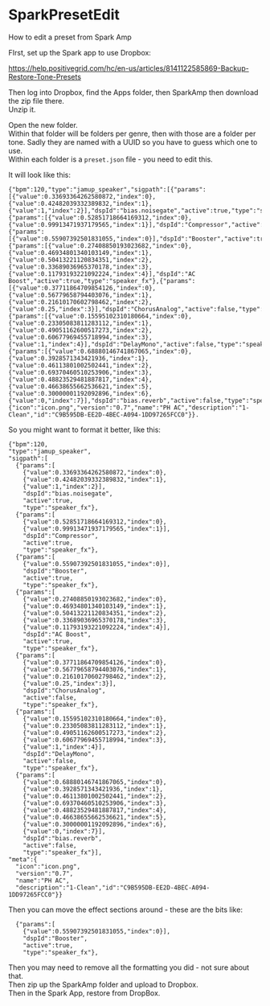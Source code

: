# SparkPresetEdit
How to edit a preset from Spark Amp

FIrst, set up the Spark app to use Dropbox:   

https://help.positivegrid.com/hc/en-us/articles/8141122585869-Backup-Restore-Tone-Presets   

Then log into Dropbox, find the Apps folder, then SparkAmp then download the zip file there.   
Unzip it.

Open the new folder.   
Within that folder will be folders per genre, then with those are a folder per tone. Sadly they are named with a UUID so you have to guess which one to use.   
Within each folder is a ```preset.json``` file - you need to edit this.   

It will look like this:

```
{"bpm":120,"type":"jamup_speaker","sigpath":[{"params":[{"value":0.33693364262580872,"index":0},{"value":0.42482039332389832,"index":1},{"value":1,"index":2}],"dspId":"bias.noisegate","active":true,"type":"speaker_fx"},{"params":[{"value":0.52851718664169312,"index":0},{"value":0.99913471937179565,"index":1}],"dspId":"Compressor","active":true,"type":"speaker_fx"},{"params":[{"value":0.55907392501831055,"index":0}],"dspId":"Booster","active":true,"type":"speaker_fx"},{"params":[{"value":0.27408850193023682,"index":0},{"value":0.46934801340103149,"index":1},{"value":0.50413221120834351,"index":2},{"value":0.33689036965370178,"index":3},{"value":0.11793193221092224,"index":4}],"dspId":"AC Boost","active":true,"type":"speaker_fx"},{"params":[{"value":0.37711864709854126,"index":0},{"value":0.56779658794403076,"index":1},{"value":0.21610170602798462,"index":2},{"value":0.25,"index":3}],"dspId":"ChorusAnalog","active":false,"type":"speaker_fx"},{"params":[{"value":0.15595102310180664,"index":0},{"value":0.23305083811283112,"index":1},{"value":0.49051162600517273,"index":2},{"value":0.60677969455718994,"index":3},{"value":1,"index":4}],"dspId":"DelayMono","active":false,"type":"speaker_fx"},{"params":[{"value":0.68880146741867065,"index":0},{"value":0.3928571343421936,"index":1},{"value":0.46113801002502441,"index":2},{"value":0.69370460510253906,"index":3},{"value":0.48823529481887817,"index":4},{"value":0.46638655662536621,"index":5},{"value":0.30000001192092896,"index":6},{"value":0,"index":7}],"dspId":"bias.reverb","active":false,"type":"speaker_fx"}],"meta":{"icon":"icon.png","version":"0.7","name":"PH AC","description":"1-Clean","id":"C9B595DB-EE2D-4BEC-A094-1DD97265FCC0"}}.   
```
So you might want to format it better, like this:
```
{"bpm":120,
"type":"jamup_speaker",
"sigpath":[
  {"params":[
    {"value":0.33693364262580872,"index":0},
    {"value":0.42482039332389832,"index":1},
    {"value":1,"index":2}],
    "dspId":"bias.noisegate",
    "active":true,
    "type":"speaker_fx"},
  {"params":[
    {"value":0.52851718664169312,"index":0},
    {"value":0.99913471937179565,"index":1}],
    "dspId":"Compressor",
    "active":true,
    "type":"speaker_fx"},
  {"params":[
    {"value":0.55907392501831055,"index":0}],
    "dspId":"Booster",
    "active":true,
    "type":"speaker_fx"},
  {"params":[
    {"value":0.27408850193023682,"index":0},
    {"value":0.46934801340103149,"index":1},
    {"value":0.50413221120834351,"index":2},
    {"value":0.33689036965370178,"index":3},
    {"value":0.11793193221092224,"index":4}],
    "dspId":"AC Boost",
    "active":true,
    "type":"speaker_fx"},
  {"params":[
    {"value":0.37711864709854126,"index":0},
    {"value":0.56779658794403076,"index":1},
    {"value":0.21610170602798462,"index":2},
    {"value":0.25,"index":3}],
    "dspId":"ChorusAnalog",
    "active":false,
    "type":"speaker_fx"},
  {"params":[
    {"value":0.15595102310180664,"index":0},
    {"value":0.23305083811283112,"index":1},
    {"value":0.49051162600517273,"index":2},
    {"value":0.60677969455718994,"index":3},
    {"value":1,"index":4}],
    "dspId":"DelayMono",
    "active":false,
    "type":"speaker_fx"},
  {"params":[
    {"value":0.68880146741867065,"index":0},
    {"value":0.3928571343421936,"index":1},
    {"value":0.46113801002502441,"index":2},
    {"value":0.69370460510253906,"index":3},
    {"value":0.48823529481887817,"index":4},
    {"value":0.46638655662536621,"index":5},
    {"value":0.30000001192092896,"index":6},
    {"value":0,"index":7}],
    "dspId":"bias.reverb",
    "active":false,
    "type":"speaker_fx"}],
"meta":{
  "icon":"icon.png",
  "version":"0.7",
  "name":"PH AC",
  "description":"1-Clean","id":"C9B595DB-EE2D-4BEC-A094-1DD97265FCC0"}}
```  
  
Then you can move the effect sections around - these are the bits like:   
```
  {"params":[
    {"value":0.55907392501831055,"index":0}],
    "dspId":"Booster",
    "active":true,
    "type":"speaker_fx"},
```
Then you may need to remove all the formatting you did - not sure about that.   
Then zip up the SparkAmp folder and upload to Dropbox.    
Then in the Spark App, restore from DropBox.   
